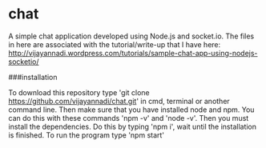chat
====

A simple chat application developed using Node.js and socket.io. The files in here are associated with the tutorial/write-up that I have here: http://vijayannadi.wordpress.com/tutorials/sample-chat-app-using-nodejs-socketio/

###installation

To download this repository type 'git clone https://github.com/vijayannadi/chat.git' in cmd, terminal or another command line.  Then make sure that you have installed node and npm.  You can do this with these commands 'npm -v' and 'node -v'.  Then you must install the dependencies.  Do this by typing 'npm i', wait until the installation is finished.  To run the program type 'npm start'
